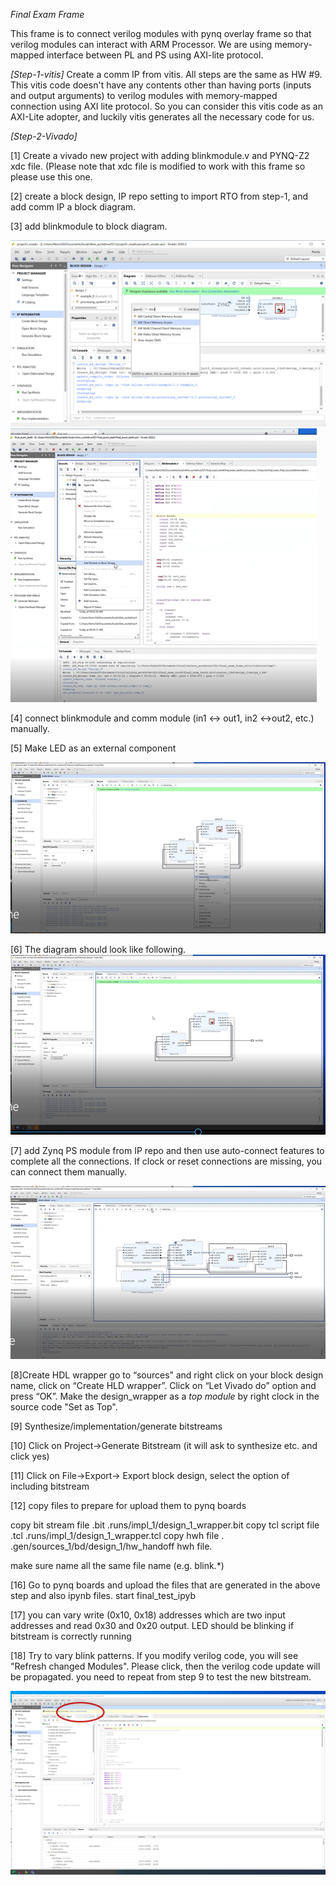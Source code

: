 *Final Exam Frame*

This frame is to connect verilog modules with pynq overlay frame so that verilog modules can interact with ARM Processor. We are using memory-mapped interface between PL and PS using AXI-lite protocol. 

*[Step-1-vitis]*
Create a comm IP from vitis. All steps are the same as HW #9. 
This vitis code doesn't have any contents other than having ports (inputs and output arguments)  to verilog modules with memory-mapped connection using AXI lite protocol.  So you can consider this vitis code as an AXI-Lite adopter, and luckily vitis generates all the necessary code for us. 


*[Step-2-Vivado]* 

[1] Create a vivado  new project with adding blinkmodule.v and PYNQ-Z2 xdc file. (Please note that xdc file is modified to work with this frame so please use this one. 

[2] create a block design, IP repo setting to import RTO from step-1, and add comm IP a block diagram. 

[3] add blinkmodule to block diagram. 

<img src="figs/dma_selection.png">

<img src="figs/module_top.png"> 

[4] connect blinkmodule and comm module (in1 <-> out1, in2 <->out2, etc.) manually. 

[5] Make LED as an external component 

<img src="figs/make_external.png"> 

[6] The diagram should look like following. 
<img src="figs/add_outcome.png"> 

[7] add Zynq PS module from IP repo and then use auto-connect features to complete all the connections.  If clock or reset connections are missing, you can connect them manually. 

<img src="figs/final_final_diagram.png">

[8]Create HDL wrapper go to “sources” and right click on your block design name, click on “Create HLD wrapper”. Click on “Let Vivado do” option and press “OK”.  Make the design_wrapper as a *top module* by right clock in the source code "Set as Top". 

[9] Synthesize/implementation/generate bitstreams

[10] Click on Project->Generate Bitstream (it will ask to synthesize etc. and click yes)


[11] Click on File->Export-> Export block design, select the option of including bitstream

[12] copy files to prepare for upload them to pynq boards 

copy bit stream file .bit
.runs/impl_1/design_1_wrapper.bit 
copy tcl script file .tcl .runs/impl_1/design_1_wrapper.tcl
copy hwh file . .gen/sources_1/bd/design_1/hw_handoff   hwh file.

make sure name all the same file name (e.g. blink.*) 

[16] Go to pynq boards and upload the files that are generated in the above step and also ipynb files.  start final_test_ipyb 

[17] you can vary write (0x10, 0x18) addresses which are two input addresses and read 0x30 and 0x20 output. LED should be blinking if bitstream is correctly running 

[18] Try to vary blink patterns. 
If you modify verilog code, you will see "Refresh changed Modules". Please click, then the verilog code update will be propagated.  you need to repeat from step 9 to test the new bitstream. 

<img src="figs/update_module.png"> 



